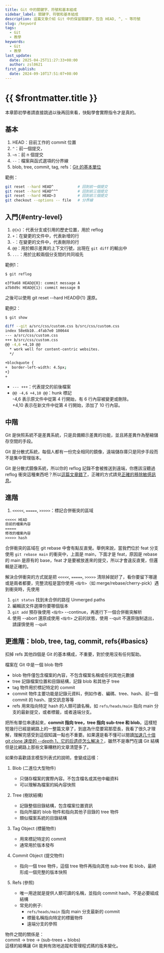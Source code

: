 ```yaml
---
title: Git 中的關鍵字、符號和基本組成
sidebar_label: 關鍵字、符號和基本組成
description: 這篇文章介紹 Git 中的保留關鍵字，包含 HEAD, ^, ~ 等符號
slug: /keyword
tags:
  - Git
  - 教學
keywords:
  - Git
  - 教學
last_update:
  date: 2025-04-25T11:27:33+08:00
  author: zsl0621
first_publish:
  date: 2024-09-10T17:51:07+08:00
---
```


# {{ $frontmatter.title }}

本章節初學者請直接跳過以後再回來看，快點學會實際指令才是真的。

## 基本

1. HEAD：目前工作的 commit 位置
2. `^`：前一個提交，
3. `~n`：前 n 個提交
4. `--`：檔案與函式選項的分界線
5. blob, tree, commit, tag, refs：[Git 的基本單位](#basics)

範例：

```sh
git reset --hard HEAD^           # 回到前一個提交
git reset --hard HEAD^^^         # 回到前三個提交
git reset --hard HEAD~3          # 回到前三個提交
git checkout --options -- file   # 分界線
```

## 入門{#entry-level}

1. `@{n}`：代表分支或引用的歷史位置，用於 reflog
2. `+`：在變更的文件中，代表新增的行
3. `-`：在變更的文件中，代表刪除的行
4. `@@`：用於顯示差異的上下文行號，出現在 `git diff` 的輸出中
5. `...`：用於比較兩個分支間的共同祖先

範例1：

```sh
$ git reflog

e3f9a68 HEAD@{0}: commit message A
a7b8d9c HEAD@{1}: commit message B
```

之後可以使用 git reset --hard HEAD@{1} 還原。

範例2：

```sh
$ git show

diff --git a/src/css/custom.css b/src/css/custom.css
index 58e6b10..4fab7e0 100644
--- a/src/css/custom.css
+++ b/src/css/custom.css
@@ -4,6 +4,10 @@
  * work well for content-centric websites.
  */
 
+blockquote {
+  border-left-width: 4.5px; 
+}
+
```

- `--- +++`：代表提交的前後檔案  
- `@@ -4,6 +4,10 @@`：hunk 標記  
-4,6 表示原文件中從第 4 行開始，有 6 行內容被變更或刪除。  
+4,10 表示在新文件中從第 4 行開始，添加了 10 行內容。  

## 中階

Git 是快照系統不是差異系統，只是具備顯示差異的功能，並且將差異作為壓縮儲存空間的手段。

Git 是分散式系統，每個人都有一份完全相同的鏡像，遠端儲存庫只是同步手段而不是集中管理版本。

Git 是分散式鏡像系統，所以你的 reflog 記錄不會被推送到遠端，你應該沒聽過 reflog 衝突這種東西吧？所以[這篇文章錯了](https://gitbook.tw/chapters/faq/remove-files-from-git)，正確的方式請見[正確的移除敏感訊息](/help/removing-sensitive-data)。

## 進階

1. `<<<<<`, `=====`, `>>>>>`：標記合併衝突的區域

```txt
<<<<< HEAD
目前的檔案內容
=====
修改的檔案內容
>>>>> hash
```

合併衝突的區域在 git rebase 中會有點反直覺。舉例來說，當我們位於 feat 分支使用 `git rebase main` 的衝突中，上面是 main，下面才是 feat，原因是 rebase 的 main 是原有的 base，feat 才是要被放進來的提交，所以才會違反直覺，但邏輯是正確的。

解決合併衝突的方式就是把 `<<<<<`, `=====`, `>>>>>` 清除掉就好了，看你要留下哪邊或是兩者都要，完整流程是當你使用 `<指令>`（如 merge/rebase/cherry-pick）遇到衝突時，先使用

1. `git status` 找到未合併的路徑 Unmerged paths
2. 編輯該文件選擇你要哪個版本
3. `git add` 預存後使用 `<指令>` --continue，再進行下一個合併衝突解析
4. 使用 --abort 還原成使用 `<指令>` 之前的狀態，使用 --quit 不還原強制退出，請謹慎使用 --quit

## 更進階：blob, tree, tag, commit, refs{#basics}

扣掉 refs 其他四個是 Git 的基本構成，不重要，對於使用沒有任何幫助。

檔案在 Git 中是一個 blob 物件

- blob 物件僅包含檔案的內容，不包含檔案名稱或任何其他元數據
- tree 記錄檔案位置和目錄結構，記錄 blob 和其他子 tree
- tag 物件用於標記特定的 commit
- commit 物件主要功能是記錄元資料，例如作者、編碼、tree、hash、前一個 commit 的 hash、提交訊息等等
- refs 用來指向特定 hash 的人類可讀名稱，如 `refs/heads/main` 指向 main 分支的最新提交，或者標籤，或者遠端分支。

把所有單位串連起來，**commit 指向 tree，tree 指向 sub-tree 和 blob**。這樣短短幾行已經是網路上的一整篇文章了，到底為什麼要寫那麼長，我看了很久才理解，理解完感受到這個知識一點也不重要。如果還是看不懂可以閱讀[加速几十倍 git clone 速度的 --depth 1，它的后遗症怎么解决？](https://blog.csdn.net/qiwoo_weekly/article/details/128710769)，雖然不是專門在講 Git 結構但是比網路上那些文筆糟糕的文章清楚多了。

如果你喜歡語言模型列表式的說明，會變成這樣：

1. Blob (二進位大型物件)

   - 只儲存檔案的實際內容。不包含檔名或其他中繼資料
   - 可以理解為檔案的純內容快照

2. Tree (樹狀結構)

   - 記錄整個目錄結構，包含檔案位置資訊
   - 指向所屬的 blob 物件和指向其他子目錄的 tree 物件
   - 類似檔案系統的目錄結構

3. Tag Object (標籤物件)

   - 用來標記特定的 commit
   - 通常用於版本發布

4. Commit Object (提交物件)

    - 指向一個 tree 物件，這個 tree 物件再指向其他 sub-tree 和 blob，最終形成一個完整的版本快照

5. Refs (參照)

   - 唯一用途就是提供人類可讀的名稱，並指向 commit hash，不是必要組成結構
   - 常見的例子:
     - `refs/heads/main` 指向 main 分支最新的 commit
     - 標籤名稱指向特定的標籤物件
     - 遠端分支的參照

物件之間的關係是：  
commit → tree → (sub-trees + blobs)  
這樣的結構讓 Git 能夠有效地追蹤和管理程式碼的版本變化。
